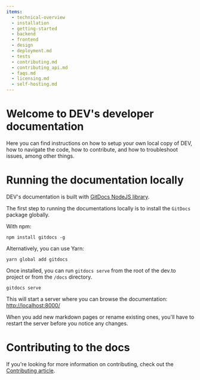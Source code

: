 ```yaml
---
items:
  - technical-overview
  - installation
  - getting-started
  - backend
  - frontend
  - design
  - deployment.md
  - tests
  - contributing.md
  - contributing_api.md
  - faqs.md
  - licensing.md
  - self-hosting.md
---
```


# Welcome to DEV's developer documentation

Here you can find instructions on how to setup your own local copy of DEV, how to navigate the code, how to contribute, and how to troubleshoot issues, among other things.

# Running the documentation locally

DEV's documentation is built with [GitDocs NodeJS library](https://www.npmjs.com/package/gitdocs).

The first step to running the documentations locally is to install the `GitDocs` package globally.

With npm:

```shell
npm install gitdocs -g
```

Alternatively, you can use Yarn:

```shell
yarn global add gitdocs
```

Once installed, you can run `gitdocs serve` from the root of the dev.to project or from the `/docs` directory.

```shell
gitdocs serve
```

This will start a server where you can browse the documentation: <http://localhost:8000/>

When you add new markdown pages or rename existing ones, you'll have to restart
the server before you notice any changes.

# Contributing to the docs

If you're looking for more information on contributing, check out the [Contributing article](https://docs.dev.to/contributing/).
